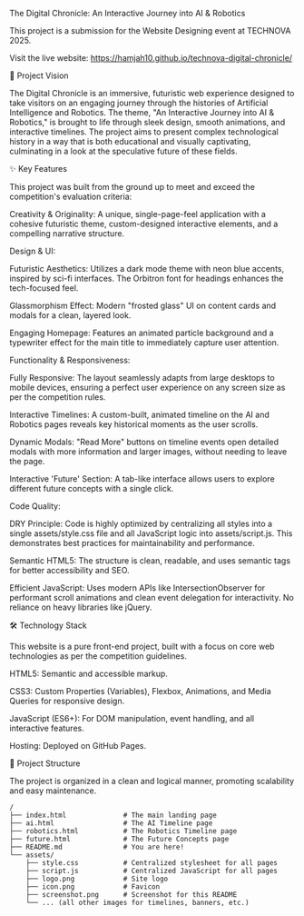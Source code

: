 The Digital Chronicle: An Interactive Journey into AI & Robotics

This project is a submission for the Website Designing event at TECHNOVA 2025.


Visit the live website: https://hamjah10.github.io/technova-digital-chronicle/




🚀 Project Vision

The Digital Chronicle is an immersive, futuristic web experience designed to take visitors on an engaging journey through the histories of Artificial Intelligence and Robotics. The theme, "An Interactive Journey into AI & Robotics," is brought to life through sleek design, smooth animations, and interactive timelines. The project aims to present complex technological history in a way that is both educational and visually captivating, culminating in a look at the speculative future of these fields.




✨ Key Features

This project was built from the ground up to meet and exceed the competition's evaluation criteria:

Creativity & Originality: A unique, single-page-feel application with a cohesive futuristic theme, custom-designed interactive elements, and a compelling narrative structure.




Design & UI:

Futuristic Aesthetics: Utilizes a dark mode theme with neon blue accents, inspired by sci-fi interfaces. The Orbitron font for headings enhances the tech-focused feel.

Glassmorphism Effect: Modern "frosted glass" UI on content cards and modals for a clean, layered look.

Engaging Homepage: Features an animated particle background and a typewriter effect for the main title to immediately capture user attention.




Functionality & Responsiveness:

Fully Responsive: The layout seamlessly adapts from large desktops to mobile devices, ensuring a perfect user experience on any screen size as per the competition rules.

Interactive Timelines: A custom-built, animated timeline on the AI and Robotics pages reveals key historical moments as the user scrolls.

Dynamic Modals: "Read More" buttons on timeline events open detailed modals with more information and larger images, without needing to leave the page.

Interactive 'Future' Section: A tab-like interface allows users to explore different future concepts with a single click.




Code Quality:

DRY Principle: Code is highly optimized by centralizing all styles into a single assets/style.css file and all JavaScript logic into assets/script.js. This demonstrates best practices for maintainability and performance.

Semantic HTML5: The structure is clean, readable, and uses semantic tags for better accessibility and SEO.

Efficient JavaScript: Uses modern APIs like IntersectionObserver for performant scroll animations and clean event delegation for interactivity. No reliance on heavy libraries like jQuery.




🛠️ Technology Stack

This website is a pure front-end project, built with a focus on core web technologies as per the competition guidelines.

HTML5: Semantic and accessible markup.

CSS3: Custom Properties (Variables), Flexbox, Animations, and Media Queries for responsive design.

JavaScript (ES6+): For DOM manipulation, event handling, and all interactive features.

Hosting: Deployed on GitHub Pages.




📁 Project Structure

The project is organized in a clean and logical manner, promoting scalability and easy maintenance.




    /
    ├── index.html              # The main landing page
    ├── ai.html                 # The AI Timeline page
    ├── robotics.html           # The Robotics Timeline page
    ├── future.html             # The Future Concepts page
    ├── README.md               # You are here!
    └── assets/
        ├── style.css           # Centralized stylesheet for all pages
        ├── script.js           # Centralized JavaScript for all pages
        ├── logo.png            # Site logo
        ├── icon.png            # Favicon
        ├── screenshot.png      # Screenshot for this README
        └── ... (all other images for timelines, banners, etc.)
